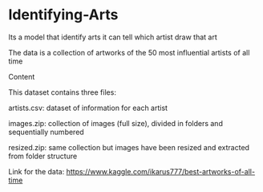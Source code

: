 # Identifying-Arts
Its a model that identify arts it can tell which artist draw that art 

The data is a collection of artworks of the 50 most influential artists of all time

Content

This dataset contains three files:

artists.csv: dataset of information for each artist

images.zip: collection of images (full size), divided in folders and sequentially numbered

resized.zip: same collection but images have been resized and extracted from folder structure


Link for the data: 
https://www.kaggle.com/ikarus777/best-artworks-of-all-time
